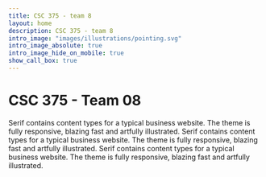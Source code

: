 ```yaml
---
title: CSC 375 - team 8
layout: home
description: CSC 375 - team 8
intro_image: "images/illustrations/pointing.svg"
intro_image_absolute: true
intro_image_hide_on_mobile: true
show_call_box: true
---
```


# CSC 375 - Team 08

Serif contains content types for a typical business website. The theme is fully responsive, blazing fast and artfully illustrated.
Serif contains content types for a typical business website. The theme is fully responsive, blazing fast and artfully illustrated.
Serif contains content types for a typical business website. The theme is fully responsive, blazing fast and artfully illustrated.